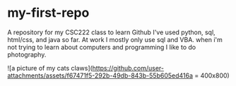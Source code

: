 # my-first-repo
A repository for my CSC222 class to learn Github
I've used python, sql, html/css, and java so far. At work I mostly only use sql and VBA. when i'm not trying to learn about computers and programming I like to do photography.

![a picture of my cats claws](https://github.com/user-attachments/assets/f67471f5-292b-49db-843b-55b605ed416a = 400x800)
